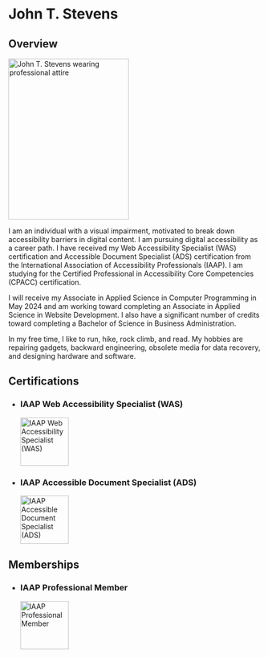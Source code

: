 <h1>John T. Stevens</h1><section aria-labelledby="bio"><h2 id="bio">Overview</h2><picture class="image_float right"><img alt="John T. Stevens wearing professional attire" src="https://www.jtscodes.com/assets/professional_photo.jpg" height="320" width="240" loading="lazy"></picture><p>I am an individual with a visual impairment, motivated to break down accessibility barriers in digital content. I am pursuing digital accessibility as a career path. I have received my Web Accessibility Specialist (WAS) certification and Accessible Document Specialist (ADS) certification from the International Association of Accessibility Professionals (IAAP). I am studying for the Certified Professional in Accessibility Core Competencies (CPACC) certification.</p><p>I will receive my Associate in Applied Science in Computer Programming in May 2024 and am working toward completing an Associate in Applied Science in Website Development. I also have a significant number of credits toward completing a Bachelor of Science in Business Administration.</p><p>In my free time, I like to run, hike, rock climb, and read. My hobbies are repairing gadgets, backward engineering, obsolete media for data recovery, and designing hardware and software.</p></section><section aria-labelledby="certifications"><h2 id="certifications">Certifications</h2><ul class="horizontal ls_none"><li><h3>IAAP Web Accessibility Specialist (WAS)</h3><img alt="IAAP Web Accessibility Specialist (WAS)" src="https://images.credly.com/images/0a6f1c86-381c-4184-8491-49c3ce1e2f72/image.png" loading="lazy" height="96" width="96"></li><li><h3>IAAP Accessible Document Specialist (ADS)</h3><img alt="IAAP Accessible Document Specialist (ADS)" src="https://images.credly.com/images/f8b7e2e0-80ac-4005-b203-ad6e2ef65e51/image.png" loading="lazy" height="96" width="96"></li></ul></section><section aria-labelledby="memberships"><h2 id="memberships">Memberships</h2><ul class="horizontal ls_none"><li><h3>IAAP Professional Member</h3><img alt="IAAP Professional Member" src="https://images.credly.com/images/bf724976-44e2-4d0c-b8d2-1e5efc91c30e/image.png" loading="lazy" height="96" width="96"></li></ul></section>
